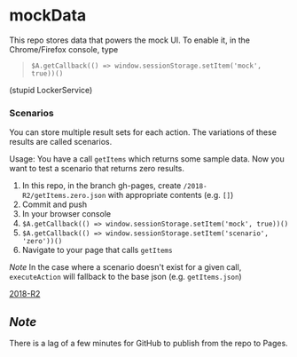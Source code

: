 # mockData

This repo stores data that powers the mock UI. To enable it, in the Chrome/Firefox console, type
> `$A.getCallback(() => window.sessionStorage.setItem('mock', true))()`

(stupid LockerService)

### Scenarios
You can store multiple result sets for each action. The variations of these results are called scenarios. 

Usage:
You have a call `getItems` which returns some sample data. Now you want to test a scenario that returns zero results.

1. In this repo, in the branch gh-pages, create `/2018-R2/getItems.zero.json` with appropriate contents (e.g. `[]`)
1. Commit and push
1. In your browser console
  1. `$A.getCallback(() => window.sessionStorage.setItem('mock', true))()`
  1. `$A.getCallback(() => window.sessionStorage.setItem('scenario', 'zero'))()`
1. Navigate to your page that calls `getItems`


*Note* In the case where a scenario doesn't exist for a given call, `executeAction` will fallback to the base json (e.g. `getItems.json`)

[2018-R2](/mockData/2018-R2)

## *Note*
There is a lag of a few minutes for GitHub to publish from the repo to Pages.